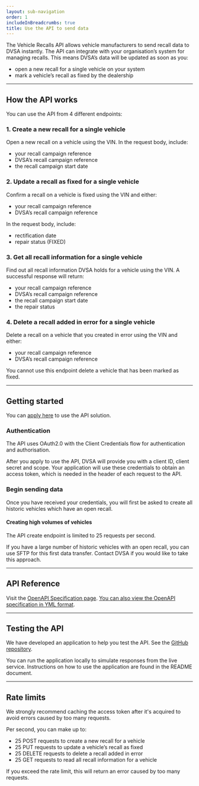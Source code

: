 ```yaml
---
layout: sub-navigation
order: 1
includeInBreadcrumbs: true
title: Use the API to send data
---
```


The Vehicle Recalls API allows vehicle manufacturers to send recall data to DVSA instantly. The API can integrate with your organisation’s system for managing recalls. This means DVSA’s data will be updated as soon as you:

- open a new recall for a single vehicle on your system
- mark a vehicle’s recall as fixed by the dealership

---

## How the API works

You can use the API from 4 different endpoints:

### 1. Create a new recall for a single vehicle

Open a new recall on a vehicle using the VIN. In the request body, include:

-	your recall campaign reference
-	DVSA’s recall campaign reference
-	the recall campaign start date

### 2. Update a recall as fixed for a single vehicle

Confirm a recall on a vehicle is fixed using the VIN and either:

- your recall campaign reference
- DVSA’s recall campaign reference

In the request body, include:

- rectification date
- repair status (FIXED)

### 3. Get all recall information for a single vehicle

Find out all recall information DVSA holds for a vehicle using the VIN. A successful response will return:

-	your recall campaign reference
-	DVSA’s recall campaign reference
-	the recall campaign start date
-	the repair status

### 4. Delete a recall added in error for a single vehicle

Delete a recall on a vehicle that you created in error using the VIN and either:
- your recall campaign reference
- DVSA’s recall campaign reference

You cannot use this endpoint delete a vehicle that has been marked as fixed.

---

## Getting started

You can [apply here](https://forms.office.com/e/QLHWZ2jeNc) to use the API solution.

### Authentication

The API uses OAuth2.0 with the Client Credentials flow for authentication and authorisation.

After you apply to use the API, DVSA will provide you with a client ID, client secret and scope. Your application will use these credentials to obtain an access token, which is needed in the header of each request to the API.

### Begin sending data

Once you have received your credentials, you will first be asked to create all historic vehicles which have an open recall.

#### Creating high volumes of vehicles
The API create endpoint is limited to 25 requests per second.

If you have a large number of historic vehicles with an open recall, you can use SFTP for this first data transfer. Contact DVSA if you would like to take this approach.

---

## API Reference

Visit the [OpenAPI Specification page](/recalls/external-api/vehicle-recalls-service/api-spec/). [You can also view the OpenAPI specification in YML format](/recalls/external-api/vehicle-recalls-service/api-spec/external_api_recalls.yml).

---

## Testing the API

We have developed an application to help you test the API. See the [GitHub repository](https://github.com/dvsa/recalls-mock-api).

You can run the application locally to simulate responses from the live service.
Instructions on how to use the application are found in the README document.

---

## Rate limits

We strongly recommend caching the access token after it's acquired to avoid errors caused by too many requests.

Per second, you can make up to:

- 25 POST requests to create a new recall for a vehicle
- 25 PUT requests to update a vehicle’s recall as fixed
- 25 DELETE requests to delete a recall added in error
- 25 GET requests to read all recall information for a vehicle

If you exceed the rate limit, this will return an error caused by too many requests.
